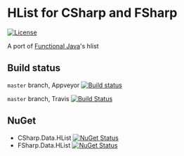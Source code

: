 # HList for CSharp and FSharp

[![License][license-image]][license-url]

A port of [Functional Java](https://github.com/functionaljava/functionaljava)'s hlist

## Build status

``master`` branch, Appveyor [![Build status](https://ci.appveyor.com/api/projects/status/euladv43ilutj8q8/branch/master?svg=true)](https://ci.appveyor.com/project/pocketberserker/data-hlist/branch/master)

``master`` branch, Travis [![Build Status](https://travis-ci.org/pocketberserker/Data.HList.svg?branch=master)](https://travis-ci.org/pocketberserker/Data.HList)

## NuGet

* CSharp.Data.HList [![NuGet Status](http://img.shields.io/nuget/v/CSharp.Data.HList.svg)](https://www.nuget.org/packages/CSharp.Data.HList/)
* FSharp.Data.HList [![NuGet Status](http://img.shields.io/nuget/v/FSharp.Data.HList.svg)](https://www.nuget.org/packages/FSharp.Data.HList/)

[license-url]: https://github.com/pocketberserker/Data.HList/blob/master/LICENSE
[license-image]: https://img.shields.io/github/license/pocketberserker/Data.HList.svg

